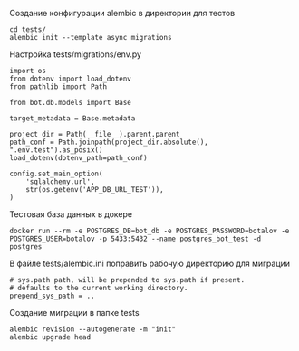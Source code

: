 
Создание конфигурации alembic в директории для тестов
```commandline
cd tests/
alembic init --template async migrations
```
Настройка tests/migrations/env.py
```
import os
from dotenv import load_dotenv
from pathlib import Path

from bot.db.models import Base

target_metadata = Base.metadata

project_dir = Path(__file__).parent.parent
path_conf = Path.joinpath(project_dir.absolute(), ".env.test").as_posix()
load_dotenv(dotenv_path=path_conf)

config.set_main_option(
    'sqlalchemy.url',
    str(os.getenv('APP_DB_URL_TEST')),
)

```
Тестовая база данных в докере
```commandline
docker run --rm -e POSTGRES_DB=bot_db -e POSTGRES_PASSWORD=botalov -e POSTGRES_USER=botalov -p 5433:5432 --name postgres_bot_test -d postgres
```
В файле tests/alembic.ini поправить рабочую директорию для миграции
```
# sys.path path, will be prepended to sys.path if present.
# defaults to the current working directory.
prepend_sys_path = ..
```
Создание миграции в папке tests
```
alembic revision --autogenerate -m "init"
alembic upgrade head
```
